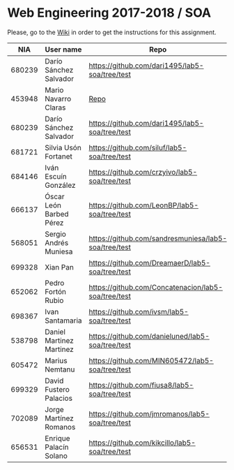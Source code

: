 # Web Engineering 2017-2018 / SOA
Please, go to the [Wiki](https://github.com/UNIZAR-30246-WebEngineering/lab5-soa/wiki) in order to get the instructions for this assignment.

NIA    | User name | Repo | Improvement | Score
-------|-----------|------|-------------|--------
680239 | Darío Sánchez Salvador | https://github.com/dari1495/lab5-soa/tree/test | | 
453948 | Mario Navarro Claras | [Repo](https://github.com/mnclaras/lab5-soa/tree/test) | | 
680239 | Darío Sánchez Salvador |https://github.com/dari1495/lab5-soa/tree/test | | 
681721 | Silvia Usón Fortanet |https://github.com/siluf/lab5-soa/tree/test | | 
684146 | Iván Escuín González |https://github.com/crzyivo/lab5-soa/tree/test | | 
666137 | Óscar León Barbed Pérez |https://github.com/LeonBP/lab5-soa/tree/test | | 
568051 | Sergio Andrés Muniesa | https://github.com/sandresmuniesa/lab5-soa/tree/test | |
699328 | Xian Pan |https://github.com/DreamaerD/lab5-soa/tree/test | | 
652062 | Pedro Fortón Rubio | https://github.com/Concatenacion/lab5-soa/tree/test | |
698367 | Ivan Santamaria | https://github.com/ivsm/lab5-soa/tree/test
538798 | Daniel Martinez Martinez |https://github.com/danieluned/lab5-soa/tree/test | | 
605472 | Marius Nemtanu | https://github.com/MIN605472/lab5-soa/tree/test | |
699329 | David Fustero Palacios | https://github.com/fiusa8/lab5-soa/tree/test | |
702089 | Jorge Martínez Romanos|https://github.com/jmromanos/lab5-soa/tree/test | Proposal: Add multisearch: https://github.com/jmromanos/lab5-soa/tree/split | :gift:
656531 | Enrique Palacín Solano | https://github.com/kikcillo/lab5-soa/tree/test | |

